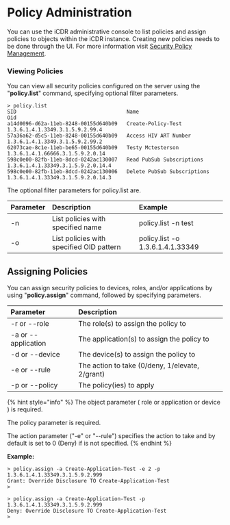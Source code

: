 # Policy Administration

You can use the iCDR administrative console to list policies and assign policies to objects within the iCDR instance. Creating new policies needs to be done through the UI. For more information visit [Security Policy Management](../../security-administration/security-policy-management.md).

### Viewing Policies

You can view all security policies configured on the server using the "**policy.list**" command, specifying optional filter parameters.

```text
> policy.list
SID                                    Name                                   Oid                                       
a14d0096-d62a-11eb-8248-00155d640b09   Create-Policy-Test                     1.3.6.1.4.1.3349.3.1.5.9.2.99.4           
57a36a62-d5c5-11eb-8248-00155d640b09   Access HIV ART Number                  1.3.6.1.4.1.3349.3.1.5.9.2.99.2           
62073cae-8c1e-11eb-be65-00155d640b09   Testy Mctesterson                      1.3.6.1.4.1.66666.3.1.5.9.2.0.14          
598c0e00-82fb-11eb-8dcd-0242ac130007   Read PubSub Subscriptions              1.3.6.1.4.1.33349.3.1.5.9.2.0.14.4        
598c0e00-82fb-11eb-8dcd-0242ac130006   Delete PubSub Subscriptions            1.3.6.1.4.1.33349.3.1.5.9.2.0.14.3        
```

The optional filter parameters for policy.list are.

| Parameter | Description | Example |
| :--- | :--- | :--- |
| -n | List policies with specified name | policy.list -n test |
| -o | List policies with specified OID pattern | policy.list -o 1.3.6.1.4.1.33349 |

## Assigning Policies

You can assign security policies to devices, roles, and/or applications by using "**policy.assign**" command,  followed by specifying parameters.

| Parameter | Description |
| :--- | :--- |
| -r or --role | The role\(s\) to assign the policy to |
| -a or --application | The application\(s\) to assign the policy to |
| -d or --device | The device\(s\) to assign the policy to |
| -e or --rule | The action to take \(0/deny, 1/elevate, 2/grant\) |
| -p or --policy | The policy\(ies\) to apply |

{% hint style="info" %}
The object parameter \( role or application or device \) is required. 

The policy parameter is required.

The action parameter \("-e" or "--rule"\) specifies the action to take and by default is set to 0 \(Deny\) if is not specified.
{% endhint %}

**Example:**

```text
> policy.assign -a Create-Application-Test -e 2 -p 1.3.6.1.4.1.33349.3.1.5.9.2.999
Grant: Override Disclosure TO Create-Application-Test
>
```

```text
> policy.assign -a Create-Application-Test -p 1.3.6.1.4.1.33349.3.1.5.9.2.999
Deny: Override Disclosure TO Create-Application-Test
>
```

